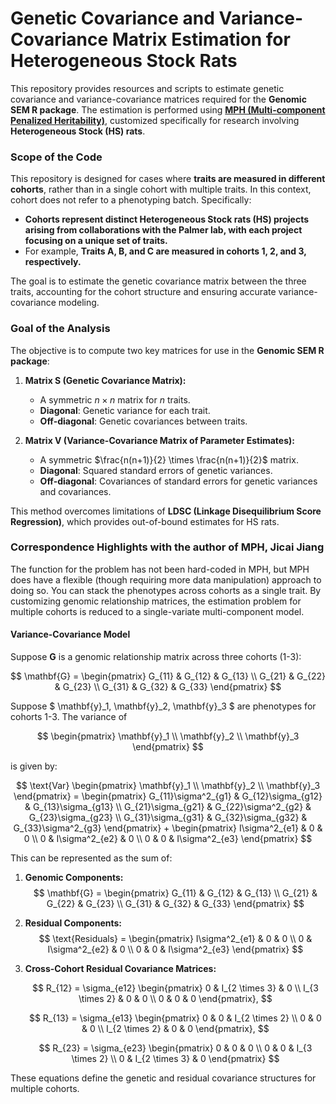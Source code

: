 # Genetic Covariance and Variance-Covariance Matrix Estimation for Heterogeneous Stock Rats

This repository provides resources and scripts to estimate genetic covariance and variance-covariance matrices required for the **Genomic SEM R package**. The estimation is performed using **[MPH (Multi-component Penalized Heritability)](https://pmc.ncbi.nlm.nih.gov/articles/PMC11093526/)**, customized specifically for research involving **Heterogeneous Stock (HS) rats**.

### Scope of the Code
This repository is designed for cases where **traits are measured in different cohorts**, rather than in a single cohort with multiple traits. In this context, cohort does not refer to a phenotyping batch. Specifically:
- **Cohorts represent distinct Heterogeneous Stock rats (HS) projects arising from collaborations with the Palmer lab, with each project focusing on a unique set of traits.**
- For example, **Traits A, B, and C are measured in cohorts 1, 2, and 3, respectively.**

The goal is to estimate the genetic covariance matrix between the three traits, accounting for the cohort structure and ensuring accurate variance-covariance modeling.

### Goal of the Analysis

The objective is to compute two key matrices for use in the **Genomic SEM R package**:

1. **Matrix S (Genetic Covariance Matrix):**
   - A symmetric $n \times n$ matrix for $n$ traits.
   - **Diagonal**: Genetic variance for each trait.
   - **Off-diagonal**: Genetic covariances between traits.

2. **Matrix V (Variance-Covariance Matrix of Parameter Estimates):**
   - A symmetric $\frac{n(n+1)}{2} \times \frac{n(n+1)}{2}$ matrix.
   - **Diagonal**: Squared standard errors of genetic variances.
   - **Off-diagonal**: Covariances of standard errors for genetic variances and covariances.

This method overcomes limitations of **LDSC (Linkage Disequilibrium Score Regression)**, which provides out-of-bound estimates for HS rats.

### Correspondence Highlights with the author of MPH, Jicai Jiang

The function for the problem has not been hard-coded in MPH, but MPH does have a flexible (though requiring more data manipulation) approach to doing so. You can stack the phenotypes across cohorts as a single trait. By customizing genomic relationship matrices, the estimation problem for multiple cohorts is reduced to a single-variate multi-component model.

#### Variance-Covariance Model

Suppose **G** is a genomic relationship matrix across three cohorts (1-3):

$$
\mathbf{G} =
\begin{pmatrix}
G_{11} & G_{12} & G_{13} \\
G_{21} & G_{22} & G_{23} \\
G_{31} & G_{32} & G_{33}
\end{pmatrix}
$$

Suppose $ \mathbf{y}_1, \mathbf{y}_2, \mathbf{y}_3 $ are phenotypes for cohorts 1-3. The variance of 

$$
\begin{pmatrix} 
\mathbf{y}_1 \\ 
\mathbf{y}_2 \\ 
\mathbf{y}_3 
\end{pmatrix} 
$$

is given by:

$$
\text{Var} \begin{pmatrix} 
\mathbf{y}_1 \\ 
\mathbf{y}_2 \\ 
\mathbf{y}_3 
\end{pmatrix} =
\begin{pmatrix}
G_{11}\sigma^2_{g1} & G_{12}\sigma_{g12} & G_{13}\sigma_{g13} \\
G_{21}\sigma_{g21} & G_{22}\sigma^2_{g2} & G_{23}\sigma_{g23} \\
G_{31}\sigma_{g31} & G_{32}\sigma_{g32} & G_{33}\sigma^2_{g3}
\end{pmatrix} +
\begin{pmatrix}
I\sigma^2_{e1} & 0 & 0 \\
0 & I\sigma^2_{e2} & 0 \\
0 & 0 & I\sigma^2_{e3}
\end{pmatrix}
$$

This can be represented as the sum of:

1. **Genomic Components:**
   $$
   \mathbf{G} =
   \begin{pmatrix}
   G_{11} & G_{12} & G_{13} \\
   G_{21} & G_{22} & G_{23} \\
   G_{31} & G_{32} & G_{33}
   \end{pmatrix}
   $$

2. **Residual Components:**
   $$
   \text{Residuals} =
   \begin{pmatrix}
   I\sigma^2_{e1} & 0 & 0 \\
   0 & I\sigma^2_{e2} & 0 \\
   0 & 0 & I\sigma^2_{e3}
   \end{pmatrix}
   $$

3. **Cross-Cohort Residual Covariance Matrices:**

   $$
   R_{12} = \sigma_{e12} \begin{pmatrix}
   0 & I_{2 \times 3} & 0 \\
   I_{3 \times 2} & 0 & 0 \\
   0 & 0 & 0
   \end{pmatrix},
   $$

   $$
   R_{13} = \sigma_{e13} \begin{pmatrix}
   0 & 0 & I_{2 \times 2} \\
   0 & 0 & 0 \\
   I_{2 \times 2} & 0 & 0
   \end{pmatrix},
   $$

   $$
   R_{23} = \sigma_{e23} \begin{pmatrix}
   0 & 0 & 0 \\
   0 & 0 & I_{3 \times 2} \\
   0 & I_{2 \times 3} & 0
   \end{pmatrix}
   $$

These equations define the genetic and residual covariance structures for multiple cohorts.
